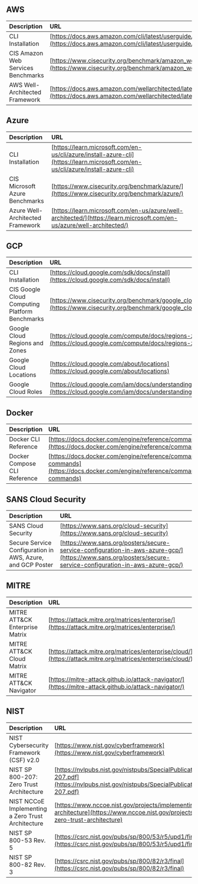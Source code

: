 ## AWS

| Description   | URL   |
| :---          | :---  |
| CLI Installation  | [https://docs.aws.amazon.com/cli/latest/userguide/getting-started-install.html](https://docs.aws.amazon.com/cli/latest/userguide/getting-started-install.html) |
| CIS Amazon Web Services Benchmarks | [https://www.cisecurity.org/benchmark/amazon_web_services/](https://www.cisecurity.org/benchmark/amazon_web_services/) |
| AWS Well-Architected Framework | [https://docs.aws.amazon.com/wellarchitected/latest/framework/welcome.html](https://docs.aws.amazon.com/wellarchitected/latest/framework/welcome.html) |

## Azure

| Description   | URL   |
| :---          | :---  |
| CLI Installation  | [https://learn.microsoft.com/en-us/cli/azure/install-azure-cli](https://learn.microsoft.com/en-us/cli/azure/install-azure-cli) |
| CIS Microsoft Azure Benchmarks | [https://www.cisecurity.org/benchmark/azure/](https://www.cisecurity.org/benchmark/azure/)
| Azure Well-Architected Framework | [https://learn.microsoft.com/en-us/azure/well-architected/](https://learn.microsoft.com/en-us/azure/well-architected/) |

## GCP

| Description   | URL   |
| :---          | :---  |
| CLI Installation  | [https://cloud.google.com/sdk/docs/install](https://cloud.google.com/sdk/docs/install) |
| CIS Google Cloud Computing Platform Benchmarks | [https://www.cisecurity.org/benchmark/google_cloud_computing_platform/](https://www.cisecurity.org/benchmark/google_cloud_computing_platform/) |
| Google Cloud Regions and Zones | [https://cloud.google.com/compute/docs/regions-zones](https://cloud.google.com/compute/docs/regions-zones) |
| Google Cloud Locations | [https://cloud.google.com/about/locations](https://cloud.google.com/about/locations) |
| Google Cloud Roles | [https://cloud.google.com/iam/docs/understanding-roles/](https://cloud.google.com/iam/docs/understanding-roles/) |

## Docker

| Description   | URL   |
| :---          | :---  |
| Docker CLI Reference | [https://docs.docker.com/engine/reference/commandline/cli/](https://docs.docker.com/engine/reference/commandline/cli/) |
| Docker Compose CLI Reference | [https://docs.docker.com/engine/reference/commandline/compose/#child-commands](https://docs.docker.com/engine/reference/commandline/compose/#child-commands) |

## SANS Cloud Security

| Description   | URL   |
| :---          | :---  |
| SANS Cloud Security | [https://www.sans.org/cloud-security](https://www.sans.org/cloud-security) |
| Secure Service Configuration in AWS, Azure, and GCP Poster | [https://www.sans.org/posters/secure-service-configuration-in-aws-azure-gcp/](https://www.sans.org/posters/secure-service-configuration-in-aws-azure-gcp/) |

## MITRE

| Description   | URL   |
| :---          | :---  |
| MITRE ATT&CK Enterprise Matrix | [https://attack.mitre.org/matrices/enterprise/](https://attack.mitre.org/matrices/enterprise/) |
| MITRE ATT&CK Cloud Matrix | [https://attack.mitre.org/matrices/enterprise/cloud/](https://attack.mitre.org/matrices/enterprise/cloud/) |
| MITRE ATT&CK Navigator | [https://mitre-attack.github.io/attack-navigator/](https://mitre-attack.github.io/attack-navigator/) |

## NIST

| Description   | URL   |
| :---          | :---  |
| NIST Cybersecurity Framework (CSF) v2.0 | [https://www.nist.gov/cyberframework](https://www.nist.gov/cyberframework) |
| NIST SP 800-207: Zero Trust Architecture | [https://nvlpubs.nist.gov/nistpubs/SpecialPublications/NIST.SP.800-207.pdf](https://nvlpubs.nist.gov/nistpubs/SpecialPublications/NIST.SP.800-207.pdf) |
| NIST NCCoE Implementing a Zero Trust Architecture | [https://www.nccoe.nist.gov/projects/implementing-zero-trust-architecture](https://www.nccoe.nist.gov/projects/implementing-zero-trust-architecture) |
| NIST SP 800-53 Rev. 5 | [https://csrc.nist.gov/pubs/sp/800/53/r5/upd1/final](https://csrc.nist.gov/pubs/sp/800/53/r5/upd1/final) |
| NIST SP 800-82 Rev. 3 | [https://csrc.nist.gov/pubs/sp/800/82/r3/final](https://csrc.nist.gov/pubs/sp/800/82/r3/final) |

